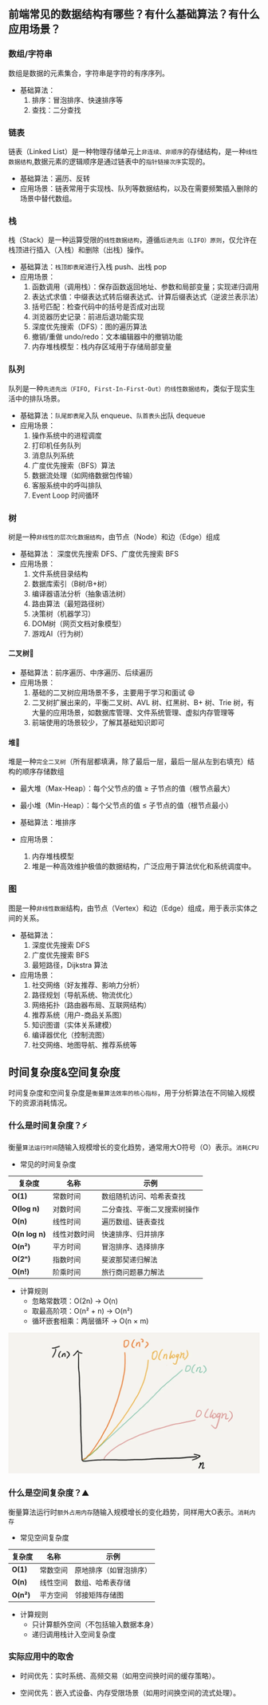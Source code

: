 ## 前端常见的数据结构有哪些？有什么基础算法？有什么应用场景？

### 数组/字符串
数组是数据的元素集合，字符串是字符的有序序列。

- 基础算法：
    1. 排序：冒泡排序、快速排序等
    2. 查找：二分查找

### 链表
链表（Linked List）是一种物理存储单元上`非连续、非顺序`的存储结构，是一种`线性数据结构`,数据元素的逻辑顺序是通过链表中的`指针链接次序`实现的。

- 基础算法：遍历、反转
- 应用场景：链表常用于实现栈、队列等数据结构，以及在需要频繁插入删除的场景中替代数组。

### 栈
栈（Stack）是一种运算受限的`线性数据结构`，遵循`后进先出（LIFO）原则`，仅允许在栈顶进行插入（入栈）和删除（出栈）操作。

- 基础算法：`栈顶即表尾`进行入栈 push、出栈 pop
- 应用场景：
    1. 函数调用（调用栈）：保存函数返回地址、参数和局部变量；实现递归调用
    1. 表达式求值：中缀表达式转后缀表达式、计算后缀表达式（逆波兰表示法）
    1. 括号匹配：检查代码中的括号是否成对出现
    1. 浏览器历史记录：前进后退功能实现
    1. 深度优先搜索（DFS）：图的遍历算法
    1. 撤销/重做 undo/redo：文本编辑器中的撤销功能
    1. 内存堆栈模型：栈内存区域用于存储局部变量

### 队列
队列是一种`先进先出（FIFO, First-In-First-Out）的线性数据结构`，类似于现实生活中的排队场景。
- 基础算法：`队尾即表尾`入队 enqueue、`队首表头`出队 dequeue
- 应用场景：
    1. 操作系统中的进程调度
    2. 打印机任务队列
    3. 消息队列系统
    4. 广度优先搜索（BFS）算法
    5. 数据流处理（如网络数据包传输）
    6. 客服系统中的呼叫排队
    7. Event Loop 时间循环

### 树
树是一种`非线性的层次化数据结构`，由节点（Node）和边（Edge）组成

- 基础算法： 深度优先搜索 DFS、广度优先搜索 BFS
- 应用场景：
    1. 文件系统目录结构
    1. 数据库索引（B树/B+树）
    1. 编译器语法分析（抽象语法树）
    1. 路由算法（最短路径树）
    1. 决策树（机器学习）
    1. DOM树（网页文档对象模型）
    1. 游戏AI（行为树）


#### 二叉树🌲
- 基础算法：前序遍历、中序遍历、后续遍历
- 应用场景：
    1. 基础的二叉树应用场景不多，主要用于学习和面试 😄
    2. 二叉树扩展出来的，平衡二叉树、AVL 树、红黑树、B+ 树、Trie 树，有大量的应用场景，如数据库管理、文件系统管理、虚拟内存管理等
    3. 前端使用的场景较少，了解其基础知识即可

#### 堆🌲
堆是一种`‌完全二叉树`（所有层都填满，除了最后一层，最后一层从左到右填充）‌结构的顺序存储数组

- 最大堆（Max-Heap）：每个父节点的值 ≥ 子节点的值（根节点最大）

- 最小堆（Min-Heap）：每个父节点的值 ≤ 子节点的值（根节点最小）

- 基础算法：堆排序
- 应用场景：
    1. 内存堆栈模型
    1. 堆是一种高效维护极值的数据结构，广泛应用于算法优化和系统调度中。

### 图
图是一种`非线性数据`结构，由节点（Vertex）和边（Edge）组成，用于表示实体之间的关系。

- 基础算法：
    1. 深度优先搜索 DFS
    2. 广度优先搜索 BFS
    3. 最短路径，Dijkstra 算法
- 应用场景：
    1. 社交网络（好友推荐、影响力分析）
    1. 路径规划（导航系统、物流优化）
    1. 网络拓扑（路由器布局、互联网结构）
    1. 推荐系统（用户-商品关系图）
    1. 知识图谱（实体关系建模）
    1. 编译器优化（控制流图）
    1. 社交网络、地图导航、推荐系统等


## 时间复杂度&空间复杂度
时间复杂度和空间复杂度是`衡量算法效率的核心指标`，用于分析算法在不同输入规模下的资源消耗情况。

### 什么是时间复杂度？⚡️
衡量`算法运行时间`随输入规模增长的变化趋势，通常用大O符号（O）表示。`消耗CPU`

- 常见的时间复杂度

| 复杂度       | 名称         | 示例                              |
|--------------|--------------|-----------------------------------|
| **O(1)**     | 常数时间     | 数组随机访问、哈希表查找          |
| **O(log n)** | 对数时间     | 二分查找、平衡二叉搜索树操作      |
| **O(n)**     | 线性时间     | 遍历数组、链表查找                |
| **O(n log n)** | 线性对数时间 | 快速排序、归并排序                |
| **O(n²)**    | 平方时间     | 冒泡排序、选择排序                |
| **O(2ⁿ)**    | 指数时间     | 斐波那契递归解法                  |
| **O(n!)**    | 阶乘时间     | 旅行商问题暴力解法                |

-  计算规则
    - 忽略常数项：O(2n) → O(n)
    - 取最高阶项：O(n² + n) → O(n²)
    - 循环嵌套相乘：两层循环 → O(n × m)

![复杂度](../imgs/complexity.png)


### 什么是空间复杂度？⛰️
衡量算法运行时`额外占用内存`随输入规模增长的变化趋势，同样用大O表示。`消耗内存`

- 常见空间复杂度

| 复杂度    | 名称       | 示例                      |
|-----------|------------|---------------------------|
| **O(1)**  | 常数空间   | 原地排序（如冒泡排序）    |
| **O(n)**  | 线性空间   | 数组、哈希表存储          |
| **O(n²)** | 平方空间   | 邻接矩阵存储图            |

- 计算规则
    - 只计算额外空间（不包括输入数据本身）
    - 递归调用栈计入空间复杂度

### 实际应用中的取舍
- 时间优先：实时系统、高频交易（如用空间换时间的缓存策略）。

- 空间优先：嵌入式设备、内存受限场景（如用时间换空间的流式处理）。